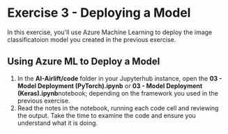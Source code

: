 # Exercise 3 - Deploying a Model

In this exercise, you'll use Azure Machine Learning to deploy the image classificatoion model you created in the previous exercise.

## Using Azure ML to Deploy a Model
1. In the **AI-Airlift/code** folder in your Jupyterhub instance, open the **03 - Model Deployment (PyTorch).ipynb** or **03 - Model Deployment (Keras).ipynb**notebook; depending on the framework you used in the previous exercise.
2. Read the notes in the notebook, running each code cell and reviewing the output. Take the time to examine the code and ensure you understand what it is doing.
